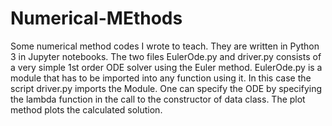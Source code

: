 # Numerical-MEthods
Some numerical method codes I wrote to teach. They are written in Python 3 in Jupyter notebooks. The two files EulerOde.py and driver.py consists of a very simple 1st order ODE solver using the Euler method. EulerOde.py is a module that has to be imported into any function using it. In this case the script driver.py imports the Module. One can specify the ODE by specifying the lambda function in the call to the constructor of data class. The plot method plots the calculated solution.
